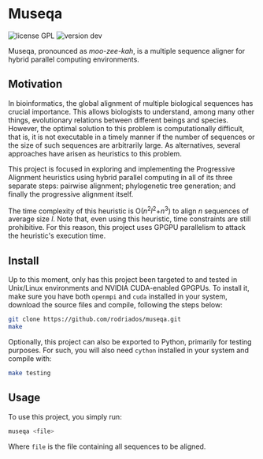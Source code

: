 # Museqa
![license GPL](https://img.shields.io/badge/license-GPL-lightgrey.svg)
![version dev](https://img.shields.io/badge/version-dev-orange.svg)

Museqa, pronounced as _moo-zee-kah_, is a multiple sequence aligner for hybrid parallel computing environments.

## Motivation
In bioinformatics, the global alignment of multiple biological sequences has crucial importance. This allows
biologists to understand, among many other things, evolutionary relations between different beings and species. However,
the optimal solution to this problem is computationally difficult, that is, it is not executable in a timely manner
if the number of sequences or the size of such sequences are arbitrarily large. As alternatives, several approaches
have arisen as heuristics to this problem.

This project is focused in exploring and implementing the Progressive Alignment heuristics using hybrid parallel
computing in all of its three separate steps: pairwise alignment; phylogenetic tree generation; and finally the progressive
alignment itself.

The time complexity of this heuristic is O(_n_<sup>2</sup>_l_<sup>2</sup>+_n_<sup>3</sup>) to align _n_ sequences of
average size _l_. Note that, even using this heuristic, time constraints are still prohibitive. For this reason, this
project uses GPGPU parallelism to attack the heuristic's execution time.

## Install
Up to this moment, only has this project been targeted to and tested in Unix/Linux environments and NVIDIA CUDA-enabled
GPGPUs. To install it, make sure you have both `openmpi` and `cuda` installed in your system, download the source files and compile, following the steps below:
```bash
git clone https://github.com/rodriados/museqa.git
make
```

Optionally, this project can also be exported to Python, primarily for testing purposes. For such, you will also need `cython`
installed in your system and compile with:
```bash
make testing
```

## Usage
To use this project, you simply run:
```bash
museqa <file>
```
Where `file` is the file containing all sequences to be aligned.
